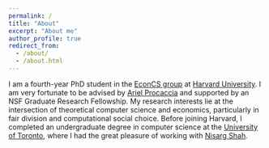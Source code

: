 ```yaml
---
permalink: /
title: "About"
excerpt: "About me"
author_profile: true
redirect_from: 
  - /about/
  - /about.html
---
```


I am a fourth-year PhD student in the [EconCS group](https://econcs.seas.harvard.edu) at [Harvard University](https://www.seas.harvard.edu). I am very fortunate to be advised by [Ariel Procaccia](http://procaccia.info) and supported by an NSF Graduate Research Fellowship. My research interests lie at the intersection of theoretical computer science and economics, particularly in fair division and computational social choice. Before joining Harvard, I completed an undergraduate degree in computer science at the [University of Toronto](https://www.utoronto.ca), where I had the great pleasure of working with [Nisarg Shah](http://www.cs.toronto.edu/~nisarg/index.html).